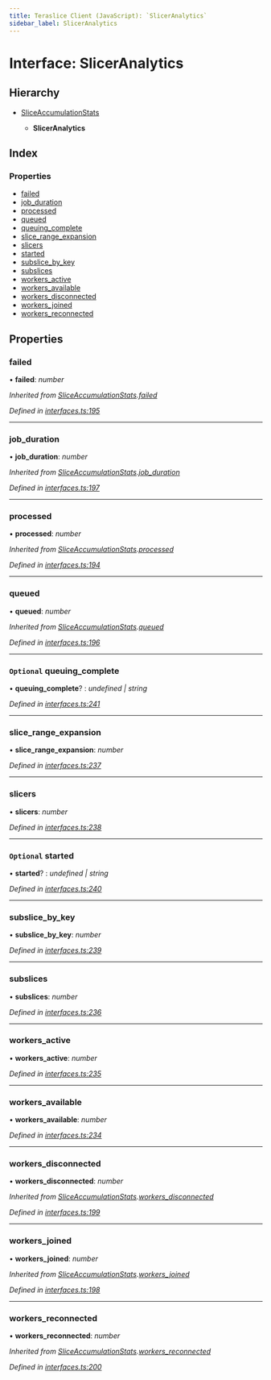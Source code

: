 ```yaml
---
title: Teraslice Client (JavaScript): `SlicerAnalytics`
sidebar_label: SlicerAnalytics
---
```


# Interface: SlicerAnalytics

## Hierarchy

* [SliceAccumulationStats](sliceaccumulationstats.md)

  * **SlicerAnalytics**

## Index

### Properties

* [failed](sliceranalytics.md#failed)
* [job_duration](sliceranalytics.md#job_duration)
* [processed](sliceranalytics.md#processed)
* [queued](sliceranalytics.md#queued)
* [queuing_complete](sliceranalytics.md#optional-queuing_complete)
* [slice_range_expansion](sliceranalytics.md#slice_range_expansion)
* [slicers](sliceranalytics.md#slicers)
* [started](sliceranalytics.md#optional-started)
* [subslice_by_key](sliceranalytics.md#subslice_by_key)
* [subslices](sliceranalytics.md#subslices)
* [workers_active](sliceranalytics.md#workers_active)
* [workers_available](sliceranalytics.md#workers_available)
* [workers_disconnected](sliceranalytics.md#workers_disconnected)
* [workers_joined](sliceranalytics.md#workers_joined)
* [workers_reconnected](sliceranalytics.md#workers_reconnected)

## Properties

###  failed

• **failed**: *number*

*Inherited from [SliceAccumulationStats](sliceaccumulationstats.md).[failed](sliceaccumulationstats.md#failed)*

*Defined in [interfaces.ts:195](https://github.com/terascope/teraslice/blob/0ae31df4/packages/teraslice-client-js/src/interfaces.ts#L195)*

___

###  job_duration

• **job_duration**: *number*

*Inherited from [SliceAccumulationStats](sliceaccumulationstats.md).[job_duration](sliceaccumulationstats.md#job_duration)*

*Defined in [interfaces.ts:197](https://github.com/terascope/teraslice/blob/0ae31df4/packages/teraslice-client-js/src/interfaces.ts#L197)*

___

###  processed

• **processed**: *number*

*Inherited from [SliceAccumulationStats](sliceaccumulationstats.md).[processed](sliceaccumulationstats.md#processed)*

*Defined in [interfaces.ts:194](https://github.com/terascope/teraslice/blob/0ae31df4/packages/teraslice-client-js/src/interfaces.ts#L194)*

___

###  queued

• **queued**: *number*

*Inherited from [SliceAccumulationStats](sliceaccumulationstats.md).[queued](sliceaccumulationstats.md#queued)*

*Defined in [interfaces.ts:196](https://github.com/terascope/teraslice/blob/0ae31df4/packages/teraslice-client-js/src/interfaces.ts#L196)*

___

### `Optional` queuing_complete

• **queuing_complete**? : *undefined | string*

*Defined in [interfaces.ts:241](https://github.com/terascope/teraslice/blob/0ae31df4/packages/teraslice-client-js/src/interfaces.ts#L241)*

___

###  slice_range_expansion

• **slice_range_expansion**: *number*

*Defined in [interfaces.ts:237](https://github.com/terascope/teraslice/blob/0ae31df4/packages/teraslice-client-js/src/interfaces.ts#L237)*

___

###  slicers

• **slicers**: *number*

*Defined in [interfaces.ts:238](https://github.com/terascope/teraslice/blob/0ae31df4/packages/teraslice-client-js/src/interfaces.ts#L238)*

___

### `Optional` started

• **started**? : *undefined | string*

*Defined in [interfaces.ts:240](https://github.com/terascope/teraslice/blob/0ae31df4/packages/teraslice-client-js/src/interfaces.ts#L240)*

___

###  subslice_by_key

• **subslice_by_key**: *number*

*Defined in [interfaces.ts:239](https://github.com/terascope/teraslice/blob/0ae31df4/packages/teraslice-client-js/src/interfaces.ts#L239)*

___

###  subslices

• **subslices**: *number*

*Defined in [interfaces.ts:236](https://github.com/terascope/teraslice/blob/0ae31df4/packages/teraslice-client-js/src/interfaces.ts#L236)*

___

###  workers_active

• **workers_active**: *number*

*Defined in [interfaces.ts:235](https://github.com/terascope/teraslice/blob/0ae31df4/packages/teraslice-client-js/src/interfaces.ts#L235)*

___

###  workers_available

• **workers_available**: *number*

*Defined in [interfaces.ts:234](https://github.com/terascope/teraslice/blob/0ae31df4/packages/teraslice-client-js/src/interfaces.ts#L234)*

___

###  workers_disconnected

• **workers_disconnected**: *number*

*Inherited from [SliceAccumulationStats](sliceaccumulationstats.md).[workers_disconnected](sliceaccumulationstats.md#workers_disconnected)*

*Defined in [interfaces.ts:199](https://github.com/terascope/teraslice/blob/0ae31df4/packages/teraslice-client-js/src/interfaces.ts#L199)*

___

###  workers_joined

• **workers_joined**: *number*

*Inherited from [SliceAccumulationStats](sliceaccumulationstats.md).[workers_joined](sliceaccumulationstats.md#workers_joined)*

*Defined in [interfaces.ts:198](https://github.com/terascope/teraslice/blob/0ae31df4/packages/teraslice-client-js/src/interfaces.ts#L198)*

___

###  workers_reconnected

• **workers_reconnected**: *number*

*Inherited from [SliceAccumulationStats](sliceaccumulationstats.md).[workers_reconnected](sliceaccumulationstats.md#workers_reconnected)*

*Defined in [interfaces.ts:200](https://github.com/terascope/teraslice/blob/0ae31df4/packages/teraslice-client-js/src/interfaces.ts#L200)*
